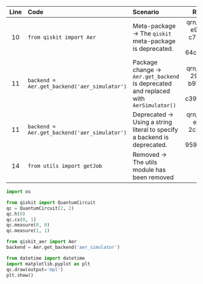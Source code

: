 | Line | Code | Scenario | Reference | Artifact | Refactoring |
| :--: | :--- | :------- | :-------: | :------- | :---------- |
| 10 | `from qiskit import Aer` | Meta-package -> The `qiskit` meta-package is deprecated. | qrn_tax_ddbb-e999940c-c736-44cb-9743-64c91151f931 | qiskit | `from qiskit_aer import Aer` |
| 11 | `backend = Aer.get_backend('aer_simulator')` | Package change -> `Aer.get_backend` is deprecated and replaced with `AerSimulator()` | qrn_tax_ddbb-29a34970-b973-4771-b668-c3995893f573 | Aer.get_backend | `backend = Aer.get_backend('simulator')` |
| 11 | `backend = Aer.get_backend('aer_simulator')` |  Deprecated -> Using a string literal to specify a backend is deprecated. | qrn_tax_ddbb-effccca9-2c1b-4974-b322-959e1f195934 | Aer.get_backend | `backend = Aer.get_backend('aer_simulator')` |
| 14 | `from utils import getJob` | Removed -> The utils module has been removed | IK | utils |  |

```python
import os

from qiskit import QuantumCircuit 
qc = QuantumCircuit(2, 2)
qc.h(0)
qc.cx(0, 1)
qc.measure(0, 0)
qc.measure(1, 1)

from qiskit_aer import Aer
backend = Aer.get_backend('aer_simulator')

from datetime import datetime
import matplotlib.pyplot as plt
qc.draw(output='mpl')
plt.show()
```